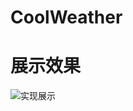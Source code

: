 # CoolWeather

# 展示效果
![实现展示](https://upload-images.jianshu.io/upload_images/13671484-e0768dde11bf4481.gif?imageMogr2/auto-orient/strip)
